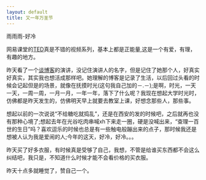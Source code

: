 ```yaml
---
layout: default
title: 又一年万圣节
---
```


雨雨雨-好冷

网易课堂的[TED](http://open.163.com/ted/)真是不错的视频系列，基本上都是正能量,这是一个有爱，有理，有趣的地方。

昨天看了一个[谈博客](http://open.163.com/movie/2016/10/F/H/MC2B8RP37_MC2BADAFH.html)的演讲，没记住演讲人的名字，但是记住了她那个人，好真实好真实，其实我也想活成那样吧。她理解的博客是记录了生活，以后回过头看的时候会记起但是的场景，就像在抚摸时光(这句我自己加的－.－);是啊，时光，一天一天，一周一周，一月一月，一年一年，落下了什么呢？我现在想起大学时光时，仿佛都是昨天发生的，仿佛明天早上就要去教室上课，好想念那些人，那些事。

想起以前的一次说说“不给糖吃就捣乱”，还是在西安的发的时候吧，之后就再也没有那种心境了;想起去年在光谷吃肉串喊xh下来走一圈，硬是没喊出来，“查理一百世的生日”吗？喜欢逗乐的时候也总是有一些触电般蹦出来的点子，那时候我还是想被人认为我是爱闹的人;今年的这天，好冷，好冷。。。

昨天买了好多衣服，有时候真是受够了自己，我想，不管是给谁买东西都不会这么纠结吧，我只是，不知道什么时候才能不会看价格的买衣服。

昨天十点多就睡觉了，赞自己一个。